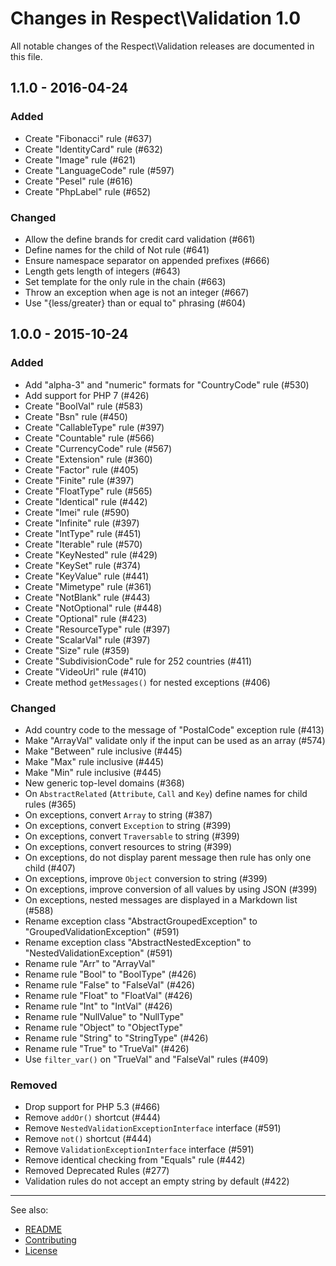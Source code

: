 # Changes in Respect\Validation 1.0

All notable changes of the Respect\Validation releases are documented in this file.

## 1.1.0 - 2016-04-24

### Added

- Create "Fibonacci" rule (#637)
- Create "IdentityCard" rule (#632)
- Create "Image" rule (#621)
- Create "LanguageCode" rule (#597)
- Create "Pesel" rule (#616)
- Create "PhpLabel" rule (#652)

### Changed

- Allow the define brands for credit card validation (#661)
- Define names for the child of Not rule (#641)
- Ensure namespace separator on appended prefixes (#666)
- Length gets length of integers (#643)
- Set template for the only rule in the chain (#663)
- Throw an exception when age is not an integer (#667)
- Use "{less/greater} than or equal to" phrasing (#604)

## 1.0.0 - 2015-10-24

### Added

- Add "alpha-3" and "numeric" formats for "CountryCode" rule (#530)
- Add support for PHP 7 (#426)
- Create "BoolVal" rule (#583)
- Create "Bsn" rule (#450)
- Create "CallableType" rule (#397)
- Create "Countable" rule (#566)
- Create "CurrencyCode" rule (#567)
- Create "Extension" rule (#360)
- Create "Factor" rule (#405)
- Create "Finite" rule (#397)
- Create "FloatType" rule (#565)
- Create "Identical" rule (#442)
- Create "Imei" rule (#590)
- Create "Infinite" rule (#397)
- Create "IntType" rule (#451)
- Create "Iterable" rule (#570)
- Create "KeyNested" rule (#429)
- Create "KeySet" rule (#374)
- Create "KeyValue" rule (#441)
- Create "Mimetype" rule (#361)
- Create "NotBlank" rule (#443)
- Create "NotOptional" rule (#448)
- Create "Optional" rule (#423)
- Create "ResourceType" rule (#397)
- Create "ScalarVal" rule (#397)
- Create "Size" rule (#359)
- Create "SubdivisionCode" rule for 252 countries (#411)
- Create "VideoUrl" rule (#410)
- Create method `getMessages()` for nested exceptions (#406)

### Changed

- Add country code to the message of "PostalCode" exception rule (#413)
- Make "ArrayVal" validate only if the input can be used as an array (#574)
- Make "Between" rule inclusive (#445)
- Make "Max" rule inclusive (#445)
- Make "Min" rule inclusive (#445)
- New generic top-level domains (#368)
- On `AbstractRelated` (`Attribute`, `Call` and `Key`) define names for child rules (#365)
- On exceptions, convert `Array` to string (#387)
- On exceptions, convert `Exception` to string (#399)
- On exceptions, convert `Traversable` to string (#399)
- On exceptions, convert resources to string (#399)
- On exceptions, do not display parent message then rule has only one child (#407)
- On exceptions, improve `Object` conversion to string (#399)
- On exceptions, improve conversion of all values by using JSON (#399)
- On exceptions, nested messages are displayed in a Markdown list (#588)
- Rename exception class "AbstractGroupedException" to "GroupedValidationException" (#591)
- Rename exception class "AbstractNestedException" to "NestedValidationException" (#591)
- Rename rule "Arr" to "ArrayVal"
- Rename rule "Bool" to "BoolType" (#426)
- Rename rule "False" to "FalseVal" (#426)
- Rename rule "Float" to "FloatVal" (#426)
- Rename rule "Int" to "IntVal" (#426)
- Rename rule "NullValue" to "NullType"
- Rename rule "Object" to "ObjectType"
- Rename rule "String" to "StringType" (#426)
- Rename rule "True" to "TrueVal" (#426)
- Use `filter_var()` on "TrueVal" and "FalseVal" rules (#409)

### Removed

- Drop support for PHP 5.3 (#466)
- Remove `addOr()` shortcut (#444)
- Remove `NestedValidationExceptionInterface` interface (#591)
- Remove `not()` shortcut (#444)
- Remove `ValidationExceptionInterface` interface (#591)
- Remove identical checking from "Equals" rule (#442)
- Removed Deprecated Rules (#277)
- Validation rules do not accept an empty string by default (#422)

***
See also:

- [README](README.md)
- [Contributing](CONTRIBUTING.md)
- [License](LICENSE.md)
